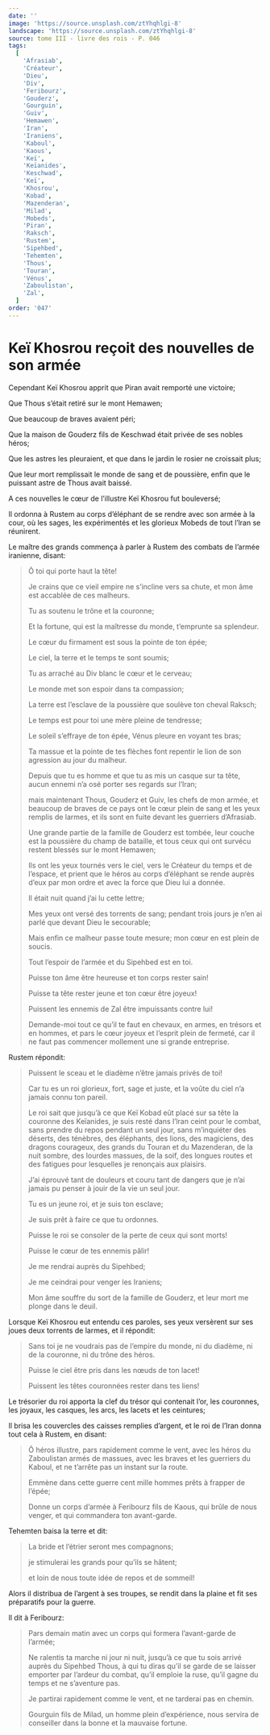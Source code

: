 ```yaml
---
date: ''
image: 'https://source.unsplash.com/ztYhqhlgi-8'
landscape: 'https://source.unsplash.com/ztYhqhlgi-8'
source: tome III - livre des rois - P. 046
tags:
  [
    'Afrasiab',
    'Créateur',
    'Dieu',
    'Div',
    'Feribourz',
    'Gouderz',
    'Gourguin',
    'Guiv',
    'Hemawen',
    'Iran',
    'Iraniens',
    'Kaboul',
    'Kaous',
    'Keï',
    'Keïanides',
    'Keschwad',
    'Keï',
    'Khosrou',
    'Kobad',
    'Mazenderan',
    'Milad',
    'Mobeds',
    'Piran',
    'Raksch',
    'Rustem',
    'Sipehbed',
    'Tehemten',
    'Thous',
    'Touran',
    'Vénus',
    'Zaboulistan',
    'Zal',
  ]
order: '047'
---
```


# Keï Khosrou reçoit des nouvelles de son armée

Cependant Keï Khosrou apprit que Piran avait remporté une victoire;

Que Thous s’était retiré sur le mont Hemawen;

Que beaucoup de braves avaient péri;

Que la maison de Gouderz fils de Keschwad était privée de ses nobles héros;

Que les astres les pleuraient, et que dans le jardin le rosier ne croissait plus;

Que leur mort remplissait le monde de sang et de poussière, enfin que le puissant astre de Thous avait baissé.

A ces nouvelles le cœur de l’illustre Keï Khosrou fut bouleversé;

Il ordonna à Rustem au corps d’éléphant de se rendre avec son armée à la cour, où les sages, les expérimentés et les glorieux Mobeds de tout l’lran se réunirent.

Le maître des grands commença à parler à Rustem des combats de l’armée iranienne, disant:

> Ô toi qui porte haut la tête!
>
> Je crains que ce vieil empire ne s’incline vers sa chute, et mon âme est accablée de ces malheurs.
>
> Tu as soutenu le trône et la couronne;
>
> Et la fortune, qui est la maîtresse du monde, t’emprunte sa splendeur.
>
> Le cœur du firmament est sous la pointe de ton épée;
>
> Le ciel, la terre et le temps te sont soumis;
>
> Tu as arraché au Div blanc le cœur et le cerveau;
>
> Le monde met son espoir dans ta compassion;
>
> La terre est l’esclave de la poussière que soulève ton cheval Raksch;
>
> Le temps est pour toi une mère pleine de tendresse;
>
> Le soleil s’effraye de ton épée, Vénus pleure en voyant tes bras;
>
> Ta massue et la pointe de tes flèches font repentir le lion de son agression au jour du malheur.
>
> Depuis que tu es homme et que tu as mis un casque sur ta tête, aucun ennemi n’a osé porter ses regards sur l’lran;
>
> mais maintenant Thous, Gouderz et Guiv, les chefs de mon armée, et beaucoup de braves de ce pays ont le cœur plein de sang et les yeux remplis de larmes, et ils sont en fuite devant les guerriers d’Afrasiab.
>
> Une grande partie de la famille de Gouderz est tombée, leur couche est la poussière du champ de bataille, et tous ceux qui ont survécu restent blessés sur le mont Hemawen;
>
> Ils ont les yeux tournés vers le ciel, vers le Créateur du temps et de l’espace, et prient que le héros au corps d’éléphant se rende auprès d’eux par mon ordre et avec la force que Dieu lui a donnée.
>
> Il était nuit quand j’ai lu cette lettre;
>
> Mes yeux ont versé des torrents de sang; pendant trois jours je n’en ai parlé que devant Dieu le secourable;
>
> Mais enfin ce malheur passe toute mesure; mon cœur en est plein de soucis.
>
> Tout l’espoir de l’armée et du Sipehbed est en toi.
>
> Puisse ton âme être heureuse et ton corps rester sain!
>
> Puisse ta tête rester jeune et ton cœur être joyeux!
>
> Puissent les ennemis de Zal être impuissants contre lui!
>
> Demande-moi tout ce qu’il te faut en chevaux, en armes, en trésors et en hommes, et pars le cœur joyeux et l’esprit plein de fermeté, car il ne faut pas commencer mollement une si grande entreprise.

Rustem répondit:

> Puissent le sceau et le diadème n’être jamais privés de toi!
>
> Car tu es un roi glorieux, fort, sage et juste, et la voûte du ciel n’a jamais connu ton pareil.
>
> Le roi sait que jusqu’à ce que Keï Kobad eût placé sur sa tête la couronne des Keïanides, je suis resté dans l’lran ceint pour le combat, sans prendre du repos pendant un seul jour, sans m’inquiéter des déserts, des ténèbres, des éléphants, des lions, des magiciens, des dragons courageux, des grands du Touran et du Mazenderan, de la nuit sombre, des lourdes massues, de la soif, des longues routes et des fatigues pour lesquelles je renonçais aux plaisirs.
>
> J’ai éprouvé tant de douleurs et couru tant de dangers que je n’ai jamais pu penser à jouir de la vie un seul jour.
>
> Tu es un jeune roi, et je suis ton esclave;
>
> Je suis prêt à faire ce que tu ordonnes.
>
> Puisse le roi se consoler de la perte de ceux qui sont morts!
>
> Puisse le cœur de tes ennemis pâlir!
>
> Je me rendrai auprès du Sipehbed;
>
> Je me ceindrai pour venger les Iraniens;
>
> Mon âme souffre du sort de la famille de Gouderz, et leur mort me plonge dans le deuil.

Lorsque Keï Khosrou eut entendu ces paroles, ses yeux versèrent sur ses joues deux torrents de larmes, et il répondit:

> Sans toi je ne voudrais pas de l’empire du monde, ni du diadème, ni de la couronne, ni du trône des héros.
>
> Puisse le ciel être pris dans les nœuds de ton lacet!
>
> Puissent les têtes couronnées rester dans tes liens!

Le trésorier du roi apporta la clef du trésor qui contenait l’or, les couronnes, les joyaux, les casques, les arcs, les lacets et les ceintures;

Il brisa les couvercles des caisses remplies d’argent, et le roi de l’Iran donna tout cela à Rustem, en disant:

> Ô héros illustre, pars rapidement comme le vent, avec les héros du Zaboulistan armés de massues, avec les braves et les guerriers du Kaboul, et ne t’arrête pas un instant sur la route.
>
> Emmène dans cette guerre cent mille hommes prêts à frapper de l’épée;
>
> Donne un corps d’armée à Feribourz fils de Kaous, qui brûle de nous venger, et qui commandera ton avant-garde.

Tehemten baisa la terre et dit:

> La bride et l’étrier seront mes compagnons;
>
> je stimulerai les grands pour qu’ils se hâtent;
>
> et loin de nous toute idée de repos et de sommeil!

Alors il distribua de l’argent à ses troupes, se rendit dans la plaine et fit ses préparatifs pour la guerre.

Il dit à Feribourz:

> Pars demain matin avec un corps qui formera l’avant-garde de l’armée;
>
> Ne ralentis ta marche ni jour ni nuit, jusqu’à ce que tu sois arrivé auprès du Sipehbed Thous, à qui tu diras qu’il se garde de se laisser emporter par l’ardeur du combat, qu’il emploie la ruse, qu’il gagne du temps et ne s’aventure pas.
>
> Je partirai rapidement comme le vent, et ne tarderai pas en chemin.
>
> Gourguin fils de Milad, un homme plein d’expérience, nous servira de conseiller dans la bonne et la mauvaise fortune.
